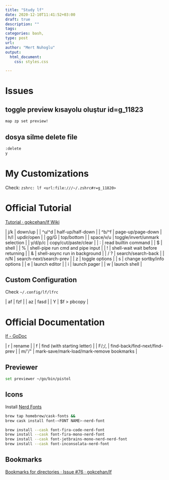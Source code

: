 ```yaml
---
title: "Study lf"
date: 2020-12-10T11:41:52+03:00 
draft: true
description: ""
tags:
categories: bash, 
type: post
url:
author: "Mert Nuhoglu"
output:
  html_document:
    css: styles.css

---
```


# Issues

## toggle preview kısayolu oluştur id=g_11823

```bash
map zp set preview!
```

## dosya silme delete file 

```bash
:delete
y
```

# My Customizations

Check: `zshrc: lf <url:file:///~/.zshrc#r=g_11820>`

# Official Tutorial

[Tutorial · gokcehan/lf Wiki](https://github.com/gokcehan/lf/wiki/Tutorial)

  | j/k       | down/up                           |
  | ^u/^d     | half-up/half-down                 |
  | ^b/^f     | page-up/page-down                 |
  | h/l       | updir/open                        |
  | gg/G      | top/bottom                        |
  | space/v/u | toggle/invert/unmark selection    |
  | y/d/p/c   | copy/cut/paste/clear              |
  | :         | read builtin command              |
  | $         | shell                             |
  | %         | shell-pipe run cmd and pipe input |
  | !         | shell-wait wait before returning  |
  | &         | shell-async run in background     |
  | / ?       | search/search-back                |
  | n/N       | search-next/search-prev           |
  | z         | toggle options                    |
  | s         | change sortby/info options        |
  | e         | launch editor                     |
  | i         | launch pager                      |
  | w         | launch shell                      |

## Custom Configuration

Check `~/.config/lf/lfrc`

  | af | fzf         |
  | az | fasd        |
  | Y  | $f > pbcopy |

# Official Documentation

[lf - GoDoc](https://godoc.org/github.com/gokcehan/lf)

  | r     | rename                                    |
  | f     | find (with starting letter)               |
  | F/;/, | find-back/find-next/find-prev             |
  | m/'/" | mark-save/mark-load/mark-remove bookmarks |

## Previewer

```bash
set previewer ~/go/bin/pistol
```

## Icons

Install [Nerd Fonts](https://www.nerdfonts.com/font-downloads)

```bash
brew tap homebrew/cask-fonts &&
brew cask install font-<FONT NAME>-nerd-font

```

```bash
brew install --cask font-fira-code-nerd-font
brew install --cask font-fira-mono-nerd-font
brew install --cask font-jetbrains-mono-nerd-nerd-font
brew install --cask font-inconsolata-nerd-font
```

## Bookmarks

[Bookmarks for directories · Issue #76 · gokcehan/lf](https://github.com/gokcehan/lf/issues/76)



